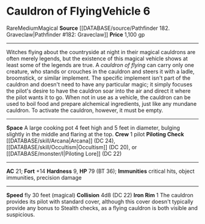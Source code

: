﻿---
ac: '21'
fly_speed: '30'
fortitude: '+14'
hardness: '9'
hp: '79'
id: '53'
item_category: Vehicles
level: '6'
max_speed: '30'
name: Cauldron of Flying
price: 1,100 gp
rarity: Rare
size: Medium
source: '[[DATABASE/source/Pathfinder 182. Graveclaw|Pathfinder #182: Graveclaw]]'
trait:
- '[[DATABASE/trait/Magical|Magical]]'
- '[[DATABASE/trait/Rare|Rare]]'
type: Vehicle

---
# Cauldron of Flying<span class="item-type">Vehicle 6</span>

<span class="trait-rare item-trait">Rare</span><span class="trait-size item-trait">Medium</span><span class="item-trait">Magical</span>
**Source** [[DATABASE/source/Pathfinder 182. Graveclaw|Pathfinder #182: Graveclaw]]
**Price** 1,100 gp

---
Witches flying about the countryside at night in their magical cauldrons are often merely legends, but the existence of this magical vehicle shows at least some of the legends are true.
 A _cauldron of flying_ can carry only one creature, who stands or crouches in the cauldron and steers it with a ladle, broomstick, or similar implement. The specific implement isn't part of the cauldron and doesn't need to have any particular magic; it simply focuses the pilot's desire to have the cauldron soar into the air and direct it where the pilot wants it to go.
 When not in use as a vehicle, the cauldron can be used to boil food and prepare alchemical ingredients, just like any mundane cauldron. To activate the cauldron, however, it must be empty.

---
**Space** A large cooking pot 4 feet high and 5 feet in diameter, bulging slightly in the middle and flaring at the top.
**Crew** 1 pilot
**Piloting Check** [[DATABASE/skill/Arcana|Arcana]] (DC 24), [[DATABASE/skill/Occultism|Occultism]] (DC 20), or [[DATABASE/monster/I|Piloting Lore]] (DC 22)

---
**AC** 21; **Fort** +14
**Hardness** 9, **HP** 79 (BT 36); **Immunities** critical hits, object immunities, precision damage

---
**Speed** fly 30 feet (magical)
**Collision** 4d8 (DC 22)
**Iron Rim** <span class="action-icon">1</span> The cauldron provides its pilot with standard cover, although this cover doesn't typically provide any bonus to Stealth checks, as a flying cauldron is both visible and suspicious.